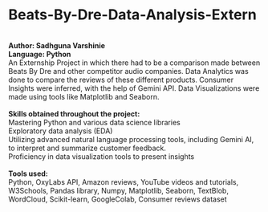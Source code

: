 # Beats-By-Dre-Data-Analysis-Extern
<br>
<b>Author: Sadhguna Varshinie</b>
<br>
<b>Language: Python</b>
<br>
An Externship Project in which there had to be a comparison made between Beats By Dre and other competitor audio companies.
Data Analytics was done to compare the reviews of these different products. Consumer Insights were inferred, with the help of Gemini API.
Data Visualizations were made using tools like Matplotlib and Seaborn.
<br>
<br>
<b>Skills obtained throughout the project:</b>
<br>
Mastering Python and various data science libraries
<br>
Exploratory data analysis (EDA)
<br>
Utilizing advanced natural language processing tools, including Gemini AI, to interpret and summarize customer feedback.
<br>
Proficiency in data visualization tools to present insights
<br>
<br>
<b>Tools used:</b>
<br>
Python, OxyLabs API, Amazon reviews, YouTube videos and tutorials, W3Schools, Pandas library, Numpy, Matplotlib, Seaborn,
TextBlob, WordCloud, Scikit-learn, GoogleColab, Consumer reviews dataset
